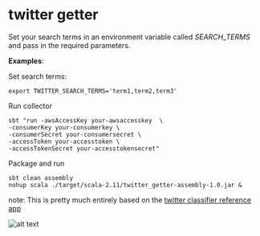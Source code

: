 # twitter getter 

Set your search terms in an environment variable called _SEARCH_TERMS_ and pass in the required parameters.

__Examples__:

Set search terms:
```
export TWITTER_SEARCH_TERMS='term1,term2,term3'
```

Run collector
```
sbt "run -awsAccessKey your-awsaccesskey  \
-consumerKey your-consumerkey \
-consumerSecret your-consumersecret \
-accessToken your-accesstoken \
-accessTokenSecret your-accesstokensecret"
```

Package and run
```
sbt clean assembly
nohup scala ./target/scala-2.11/twitter_getter-assembly-1.0.jar &
```

note: This is pretty much entirely based on the [twitter classifier reference app](https://github.com/databricks/reference-apps)

![alt text](https://dl.dropboxusercontent.com/s/zsgtkc55k68vp88/baby_baluga.png "Baby beluga in the deep blue sea, Swim so wild and you swim so free. Heaven above and the sea below, And a little white whale on the go.") 
